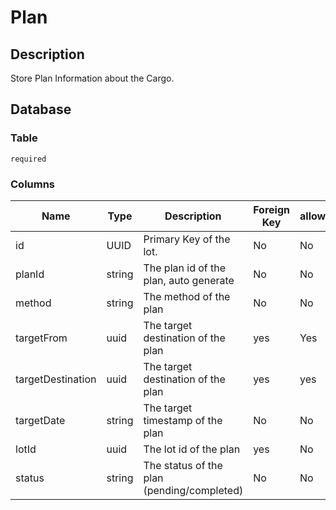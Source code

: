 # Plan

## Description

Store Plan Information about the Cargo.

## Database

### Table

`required`

### Columns

| Name              | Type   | Description                                | Foreign Key | allowedNull |
|-------------------|--------|--------------------------------------------|-------------|-------------|
| id                | UUID   | Primary Key of the lot.                    | No          | No          |
| planId            | string | The plan id of the plan, auto generate     | No          | No          |
| method            | string | The method of the plan                     | No          | No          |
| targetFrom        | uuid   | The target destination of the plan         | yes         | Yes         |
| targetDestination | uuid   | The target destination of the plan         | yes         | yes         |
| targetDate        | string | The target timestamp of the plan           | No          | No          |
| lotId             | uuid   | The lot id of the plan                     | yes         | No          |
| status            | string | The status of the plan (pending/completed) | No          | No          |
